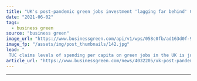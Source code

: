```yaml
---
title: "UK's post-pandemic green jobs investment 'lagging far behind' G7 peers, TUC warns"
date: "2021-06-02"
tags: 
  - business green
source: "business green"
image_url: "https://www.businessgreen.com/api/v1/wps/058c0fb/ad163d0f-9362-473f-83f2-2ce44965ab7b/4/GP1STVGL-Web-size-185x114.jpg"
image_fp: "/assets/img/post_thumbnails/142.jpg"
lead: "
 TUC claims levels of spending per capita on green jobs in the UK is just a fraction of funding allocated by most other G7 nations ..."
article_url: "https://www.businessgreen.com/news/4032205/uk-post-pandemic-green-jobs-investment-lagging-g7-peers-tuc-warns"
---
```


---
